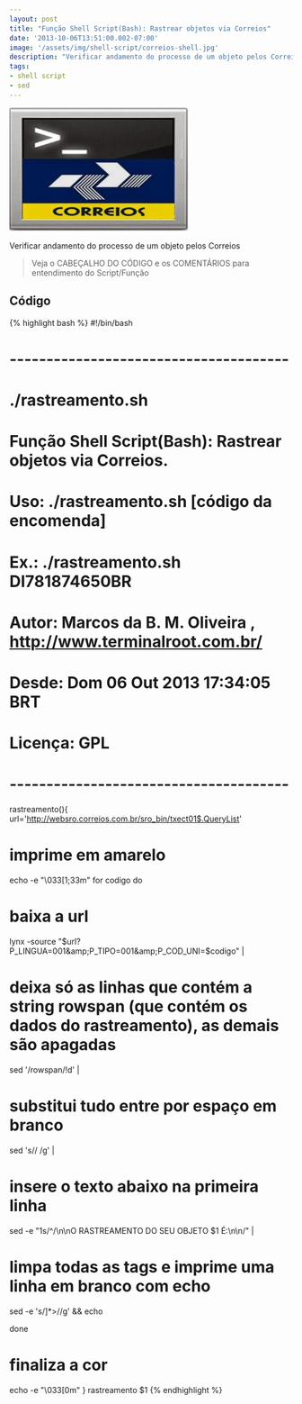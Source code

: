 ```yaml
---
layout: post
title: "Função Shell Script(Bash): Rastrear objetos via Correios"
date: '2013-10-06T13:51:00.002-07:00'
image: '/assets/img/shell-script/correios-shell.jpg'
description: "Verificar andamento do processo de um objeto pelos Correios"
tags:
- shell script
- sed
---
```


![Função Shell Script(Bash): Rastrear objetos via Correios](/assets/img/shell-script/correios-shell.jpg "Função Shell Script(Bash): Rastrear objetos via Correios")

Verificar andamento do processo de um objeto pelos Correios

> Veja o CABEÇALHO DO CÓDIGO  e os COMENTÁRIOS para entendimento do Script/Função

## Código

{% highlight bash %}
#!/bin/bash
# --------------------------------------
# ./rastreamento.sh
#
# Função Shell Script(Bash): Rastrear objetos via Correios.
#
# Uso: ./rastreamento.sh [código da encomenda]
#
# Ex.: ./rastreamento.sh DI781874650BR
#
# Autor: Marcos da B. M. Oliveira , http://www.terminalroot.com.br/
# Desde: Dom 06 Out 2013 17:34:05 BRT 
# Licença: GPL
# --------------------------------------
rastreamento(){
url='http://websro.correios.com.br/sro_bin/txect01$.QueryList'
# imprime em amarelo
echo -e "\033[1;33m"
for codigo
 do
  # baixa a url
  lynx -source "$url?P_LINGUA=001&amp;P_TIPO=001&amp;P_COD_UNI=$codigo" |
  
  # deixa só as linhas que contém a string rowspan (que contém os dados do rastreamento), as demais são apagadas
  sed '/rowspan/!d' | 
  
  # substitui tudo entre  por espaço em branco
  sed 's// /g' |
  
  # insere o texto abaixo na primeira linha
  sed -e "1s/^/\n\nO RASTREAMENTO DO SEU OBJETO $1 É:\n\n/" |
  
  # limpa todas as tags e imprime uma linha em branco com echo
  sed -e 's/]*>//g' &amp;&amp; echo
  
  
 done
 
# finaliza a cor
echo -e "\033[0m"
}
rastreamento $1
{% endhighlight %}

<script async src="https://pagead2.googlesyndication.com/pagead/js/adsbygoogle.js"></script>

<!-- Informat -->
<ins class="adsbygoogle"
 style="display:block"
 data-ad-client="ca-pub-2838251107855362"
 data-ad-slot="2327980059"
 data-ad-format="auto"
 data-full-width-responsive="true"></ins>

<script>
(adsbygoogle = window.adsbygoogle || []).push({});
</script>

